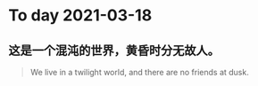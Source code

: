 
# To day 2021-03-18


## 这是一个混沌的世界，黄昏时分无故人。
> We live in a twilight world, and there are no friends at dusk.

    